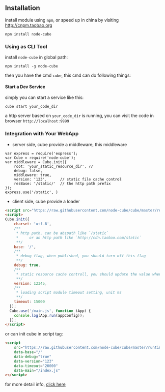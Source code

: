 ## Installation

install module using `npm`, or speed up in china by visiting http://cnpm.taobao.org

```
npm install node-cube
```

### Using as CLI Tool

install `node-cube` in global path:
```
npm install -g node-cube
```

then you have the cmd `cube`, this cmd can do following things:

#### Start a Dev Service

simply you can start a service like this:
```
cube start your_code_dir
```
a http server based on `your_code_dir` is running, you can visit the code in browser `http://localhost:9999`

### Integration with Your WebApp

* server side, cube provide a middleware, this middleware
```
var express = require('express');
var Cube = require('node-cube');
var middleware = Cube.init({
    root: 'your_static_resource_dir', //
    debug: false,
    middleware: true,
    version: '123',      // static file cache control
    resBase: '/static/'  // the http path prefix
});
express.use('/static', )
```

* client side, cube provide a loader
```html
<script src="https://raw.githubusercontent.com/node-cube/cube/master/runtime/cube.min.js"></script>
<script>
Cube.init({
    charset: 'utf-8',
    /**
     * http path, can be abspath like `/static`
     *     or an http path like `http://cdn.taobao.com/static`
     **/
    base: '/',
    /**
     * debug flag, when published, you should turn off this flag
     **/
    debug: true,
    /**
     * static resource cache controll, you should update the value when publish
     **/
    version: 12345,
    /**
     * loading script module timeout setting, unit ms
     **/
    timeout: 15000
  });
  Cube.use('/main.js', function (App) {
    console.log(App.run(appConfig));
  });
</script>
```
or can init cube in script tag:
```html
<script
    src="https://raw.githubusercontent.com/node-cube/cube/master/runtime/cube.min.js"
    data-base="/"
    data-debug="true"
    data-version="123"
    data-timeout="20000"
    data-main="/index.js"
></script>
```

for more detail info, [click here](features.md)
